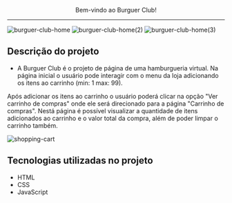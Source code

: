 <p align="center"> Bem-vindo ao Burguer Club! </p>

<hr>

![burguer-club-home](https://user-images.githubusercontent.com/122060742/221358857-ee039d75-0b92-459a-b0b0-84a7aace9b72.PNG)
![burguer-club-home(2)](https://user-images.githubusercontent.com/122060742/221358918-360145a9-2b97-48fb-bdf0-e401ce7cc5d4.PNG)
![burguer-club-home(3)](https://user-images.githubusercontent.com/122060742/221358930-c6e096a8-5568-42d8-b99c-ce96a58b67cf.PNG)

## Descrição do projeto
* A Burguer Club é o projeto de página de uma hamburgueria virtual. Na página inicial o usuário pode interagir com o menu da loja adicionando os itens ao carrinho (min: 1 max: 99).

Após adicionar os itens ao carrinho o usuário poderá clicar na opção "Ver carrinho de compras" onde ele será direcionado para a página "Carrinho de compras". Nestá página é possível visualizar a quantidade de itens adicionados ao carrinho e o valor total da compra, além de poder limpar o carrinho também.

![shopping-cart](https://user-images.githubusercontent.com/122060742/221358945-1c4ebc4a-e151-449c-a957-2dbc8862aa38.PNG)

## Tecnologias utilizadas no projeto
* HTML
* CSS
* JavaScript
